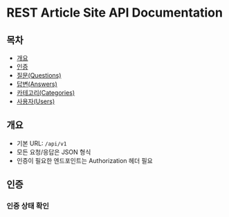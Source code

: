 # REST Article Site API Documentation

## 목차
- [개요](#개요)
- [인증](#인증)
- [질문(Questions)](#질문-questions)
- [답변(Answers)](#답변-answers)
- [카테고리(Categories)](#카테고리-categories)
- [사용자(Users)](#사용자-users)

## 개요
- 기본 URL: `/api/v1`
- 모든 요청/응답은 JSON 형식
- 인증이 필요한 엔드포인트는 Authorization 헤더 필요

## 인증
### 인증 상태 확인